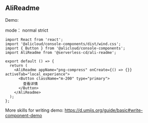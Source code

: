 ## AliReadme

Demo:

mode： normal strict

```tsx
import React from 'react';
import '@alicloud/console-components/dist/wind.css';
import { Button } from '@alicloud/console-components';
import AliReadme from '@serverless-cd/ali-readme';

export default () => {
  return (
    <AliReadme appName="png-compress" onCreate={() => {}} activeTab="local_experience">
      <Button className="m-200" type="primary">
        查看详情
      </Button>
    </AliReadme>
  );
};
```

More skills for writing demo: https://d.umijs.org/guide/basic#write-component-demo
